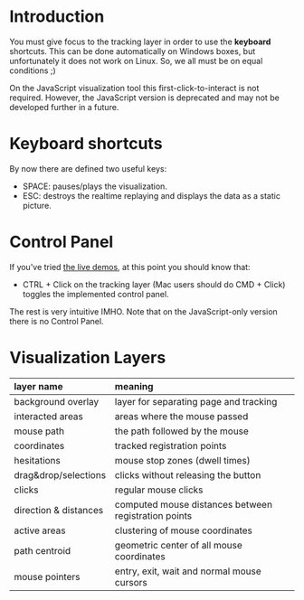 # Introduction #

You must give focus to the tracking layer in order to use the **keyboard** shortcuts.
This can be done automatically on Windows boxes, but unfortunately it does not work on Linux. So, we all must be on equal conditions ;)

On the JavaScript visualization tool this first-click-to-interact is not required. However, the JavaScript version is deprecated and may not be developed further in a future.


# Keyboard shortcuts #

By now there are defined two useful keys:

  * SPACE: pauses/plays the visualization.
  * ESC: destroys the realtime replaying and displays the data as a static picture.

# Control Panel #

If you've tried [the live demos](http://smt.speedzinemedia.com/smt/test), at this point you should know that:

  * CTRL + Click on the tracking layer (Mac users should do CMD + Click) toggles the implemented control panel.

The rest is very intuitive IMHO.
Note that on the JavaScript-only version there is no Control Panel.


# Visualization Layers #

| **layer name** | **meaning** |
|:---------------|:------------|
| background overlay | layer for separating page and tracking |
| interacted areas | areas where the mouse passed |
| mouse path     | the path followed by the mouse |
| coordinates    | tracked registration points |
| hesitations    | mouse stop zones (dwell times) |
| drag&drop/selections | clicks without releasing the button |
| clicks         | regular mouse clicks |
| direction & distances | computed mouse distances between registration points |
| active areas   | clustering of mouse coordinates |
| path centroid  | geometric center of all mouse coordinates |
| mouse pointers | entry, exit, wait and normal mouse cursors |